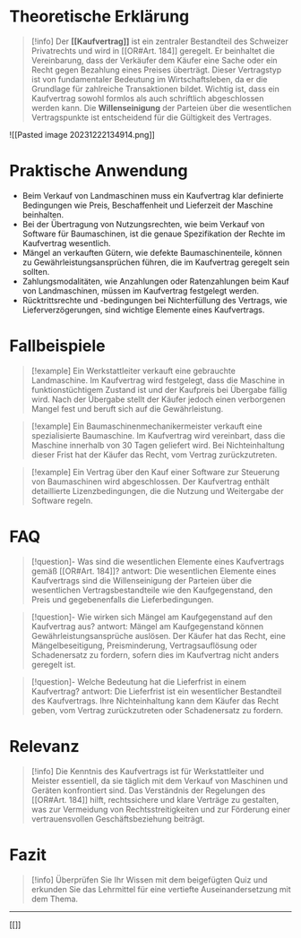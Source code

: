 # Theoretische Erklärung
>[!info] 
>Der **[[Kaufvertrag]]** ist ein zentraler Bestandteil des Schweizer Privatrechts und wird in [[OR#Art. 184]] geregelt. Er beinhaltet die Vereinbarung, dass der Verkäufer dem Käufer eine Sache oder ein Recht gegen Bezahlung eines Preises überträgt. Dieser Vertragstyp ist von fundamentaler Bedeutung im Wirtschaftsleben, da er die Grundlage für zahlreiche Transaktionen bildet. Wichtig ist, dass ein Kaufvertrag sowohl formlos als auch schriftlich abgeschlossen werden kann. Die **Willenseinigung** der Parteien über die wesentlichen Vertragspunkte ist entscheidend für die Gültigkeit des Vertrages.

![[Pasted image 20231222134914.png]]

# Praktische Anwendung
- Beim Verkauf von Landmaschinen muss ein Kaufvertrag klar definierte Bedingungen wie Preis, Beschaffenheit und Lieferzeit der Maschine beinhalten.
- Bei der Übertragung von Nutzungsrechten, wie beim Verkauf von Software für Baumaschinen, ist die genaue Spezifikation der Rechte im Kaufvertrag wesentlich.
- Mängel an verkauften Gütern, wie defekte Baumaschinenteile, können zu Gewährleistungsansprüchen führen, die im Kaufvertrag geregelt sein sollten.
- Zahlungsmodalitäten, wie Anzahlungen oder Ratenzahlungen beim Kauf von Landmaschinen, müssen im Kaufvertrag festgelegt werden.
- Rücktrittsrechte und -bedingungen bei Nichterfüllung des Vertrags, wie Lieferverzögerungen, sind wichtige Elemente eines Kaufvertrags.

# Fallbeispiele
>[!example] Ein Werkstattleiter verkauft eine gebrauchte Landmaschine. Im Kaufvertrag wird festgelegt, dass die Maschine in funktionstüchtigem Zustand ist und der Kaufpreis bei Übergabe fällig wird. Nach der Übergabe stellt der Käufer jedoch einen verborgenen Mangel fest und beruft sich auf die Gewährleistung.

>[!example] Ein Baumaschinenmechanikermeister verkauft eine spezialisierte Baumaschine. Im Kaufvertrag wird vereinbart, dass die Maschine innerhalb von 30 Tagen geliefert wird. Bei Nichteinhaltung dieser Frist hat der Käufer das Recht, vom Vertrag zurückzutreten.

>[!example] Ein Vertrag über den Kauf einer Software zur Steuerung von Baumaschinen wird abgeschlossen. Der Kaufvertrag enthält detaillierte Lizenzbedingungen, die die Nutzung und Weitergabe der Software regeln.

# FAQ
>[!question]- Was sind die wesentlichen Elemente eines Kaufvertrags gemäß [[OR#Art. 184]]?
>antwort: Die wesentlichen Elemente eines Kaufvertrags sind die Willenseinigung der Parteien über die wesentlichen Vertragsbestandteile wie den Kaufgegenstand, den Preis und gegebenenfalls die Lieferbedingungen.

>[!question]- Wie wirken sich Mängel am Kaufgegenstand auf den Kaufvertrag aus?
>antwort: Mängel am Kaufgegenstand können Gewährleistungsansprüche auslösen. Der Käufer hat das Recht, eine Mängelbeseitigung, Preisminderung, Vertragsauflösung oder Schadenersatz zu fordern, sofern dies im Kaufvertrag nicht anders geregelt ist.

>[!question]- Welche Bedeutung hat die Lieferfrist in einem Kaufvertrag?
>antwort: Die Lieferfrist ist ein wesentlicher Bestandteil des Kaufvertrags. Ihre Nichteinhaltung kann dem Käufer das Recht geben, vom Vertrag zurückzutreten oder Schadenersatz zu fordern.

# Relevanz
>[!info] 
>Die Kenntnis des Kaufvertrags ist für Werkstattleiter und Meister essentiell, da sie täglich mit dem Verkauf von Maschinen und Geräten konfrontiert sind. Das Verständnis der Regelungen des [[OR#Art. 184]] hilft, rechtssichere und klare Verträge zu gestalten, was zur Vermeidung von Rechtsstreitigkeiten und zur Förderung einer vertrauensvollen Geschäftsbeziehung beiträgt.

# Fazit
>[!info] 
>Überprüfen Sie Ihr Wissen mit dem beigefügten Quiz und erkunden Sie das Lehrmittel für eine vertiefte Auseinandersetzung mit dem Thema.

---
[[]]